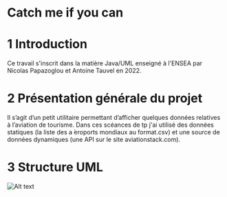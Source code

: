 # Catch me if you can 

# 1 Introduction

Ce travail s'inscrit dans la matière Java/UML enseigné à l'ENSEA par Nicolas Papazoglou et Antoine Tauvel en 2022.

# 2 Présentation générale du projet

Il s’agit d’un petit utilitaire permettant d’afficher quelques données relatives à l’aviation de tourisme.
Dans ces scéances de tp j'ai utilisé des données statiques (la liste des a ́eroports mondiaux au format.csv) et une source de données dynamiques (une API sur le site aviationstack.com).

# 3 Structure UML 

![Alt text](D:/ENSEA/2021-2022/Tp_java_3D/Capture.PNG?raw=true "UML")
